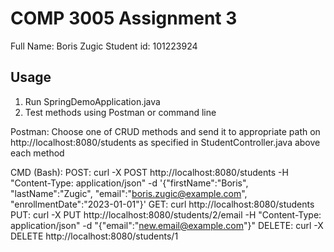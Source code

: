 # COMP 3005 Assignment 3

Full Name: Boris Zugic
Student id: 101223924

## Usage
1. Run SpringDemoApplication.java
2. Test methods using Postman or command line

Postman:
Choose one of CRUD methods and send it to appropriate path on http://localhost:8080/students as specified in StudentController.java above each method

CMD (Bash):
POST: curl -X POST http://localhost:8080/students -H "Content-Type: application/json" -d '{"firstName":"Boris", "lastName":"Zugic", "email":"boris.zugic@example.com", "enrollmentDate":"2023-01-01"}'
GET: curl http://localhost:8080/students
PUT: curl -X PUT http://localhost:8080/students/2/email -H "Content-Type: application/json" -d "{\"email\":\"new.email@example.com\"}"
DELETE: curl -X DELETE http://localhost:8080/students/1